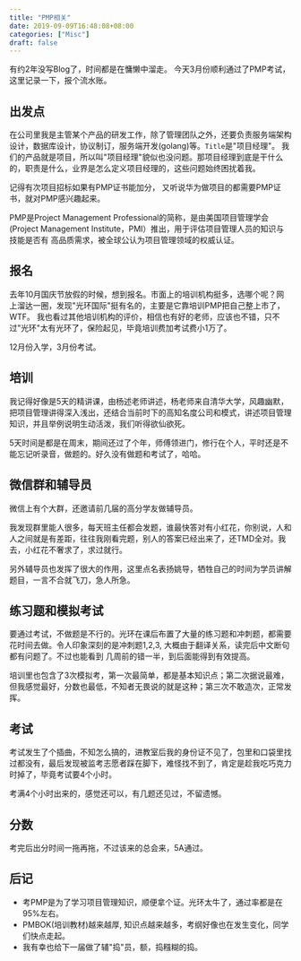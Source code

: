 ```yaml
---
title: "PMP相关"
date: 2019-09-09T16:48:08+08:00
categories: ["Misc"]
draft: false
---
```


有约2年没写Blog了，时间都是在慵懒中溜走。
今天3月份顺利通过了PMP考试，这里记录一下，报个流水账。

## 出发点
在公司里我是主管某个产品的研发工作，除了管理团队之外，还要负责服务端架构设计，数据库设计，协议制订，服务端开发(golang)等。`Title`是"项目经理"。
我们的产品就是项目，所以叫"项目经理"貌似也没问题。那项目经理到底是干什么的，职责是什么，业界是怎么定义项目经理的，这些问题始终困扰着我。

记得有次项目招标如果有PMP证书能加分， 又听说华为做项目的都需要PMP证书，就对PMP感兴趣起来。

PMP是Project Management Professional的简称，是由美国项目管理学会(Project Management Institute，PMI）推出，用于评估项目管理人员的知识与技能是否有
高品质需求，被全球公认为项目管理领域的权威认证。

## 报名
去年10月国庆节放假的时候，想到报名。市面上的培训机构挺多，选哪个呢？网上溜达一圈，发现"光环国际"挺有名的，主要是它靠培训PMP把自己整上市了，WTF。
我也看过其他培训机构的评价，相信也有好的老师，应该也不错，只不过"光环"太有光环了，保险起见，毕竟培训费加考试费小1万了。

12月份入学，3月份考试。

## 培训
我记得好像是5天的精讲课，由杨述老师讲述，杨老师来自清华大学，风趣幽默，把项目管理讲得深入浅出，还结合当前时下的高知名度公司和模式，讲述项目管理知识，并且举例说明生动活泼，我们听得欲仙欲死。

5天时间是都是在周末，期间还过了个年，师傅领进门，修行在个人，平时还是不能忘记听录音，做题的。好久没有做题和考试了，哈哈。

## 微信群和辅导员
微信上有个大群，还邀请前几届的高分学友做辅导员。

我发现群里能人很多，每天班主任都会发题，谁最快答对有小红花，你别说，人和人之间就是有差距，往往我刚看完题，别人的答案已经出来了，还TMD全对。我去，小红花不奢求了，求过就行。

另外辅导员也发挥了很大的作用，这里点名表扬姚导，牺牲自己的时间为学员讲解题目，一言不合就飞刀，急人所急。

## 练习题和模拟考试
要通过考试，不做题是不行的。光环在课后布置了大量的练习题和冲刺题，都需要花时间去做。令人印象深刻的是冲刺题1,2,3, 大概由于翻译关系，读完后中文断句都有问题了。不过也能看到
几周前的错一半，到后面能得到有效提高。

培训里也包含了3次模拟考，第一次最简单，都是基本知识点；第二次据说最难，但我感觉最好，分数也最低，不知者无畏说的就是这种；第三次不敢造次，正常发挥。

## 考试
考试发生了个插曲，不知怎么搞的，进教室后我的身份证不见了，包里和口袋里找过都没有，最后发现被监考志愿者踩在脚下，难怪找不到了，肯定是趁我吃巧克力时掉了，毕竟考试要4个小时。

考满4个小时出来的，感觉还可以，有几题还见过，不留遗憾。

## 分数
考完后出分时间一拖再拖，不过该来的总会来，5A通过。

## 后记
* 考PMP是为了学习项目管理知识，顺便拿个证。光环太牛了，通过率都是在95%左右。
* PMBOK(培训教材)越来越厚, 知识点越来越多，考纲好像也在发生变化，同学们快点走起。
* 我有幸也给下一届做了辅"捣"员，额，捣糨糊的捣。